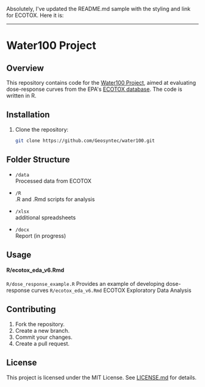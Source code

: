 Absolutely, I've updated the README.md sample with the styling and link for ECOTOX. Here it is:

---

# Water100 Project

## Overview
This repository contains code for the [Water100 Project](https://water100project.org/), aimed at evaluating dose-response curves from the EPA's [ECOTOX database](https://cfpub.epa.gov/ecotox/). The code is written in R.


## Installation

1. Clone the repository:
   ```bash
   git clone https://github.com/Geosyntec/water100.git
   ```


## Folder Structure

* `/data`               
     Processed data from ECOTOX



* `/R`  
     .R and .Rmd scripts for analysis

* `/xlsx`   
additional spreadsheets 
* `/docx`   
    Report (in progress)


## Usage
#### R/ecotox_eda_v6.Rmd

```R/dose_response_example.R``` Provides an example of developing dose-response curves 
```R/ecotox_eda_v6.Rmd``` ECOTOX Exploratory Data Analysis


## Contributing

1. Fork the repository.
2. Create a new branch.
3. Commit your changes.
4. Create a pull request.



## License

This project is licensed under the MIT License. See [LICENSE.md](LICENSE.md) for details.